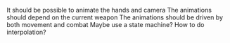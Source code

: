 It should be possible to animate the hands and camera
The animations should depend on the current weapon
The animations should be driven by both movement and combat
Maybe use a state machine? How to do interpolation? 